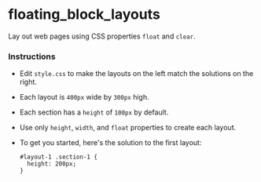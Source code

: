 floating_block_layouts
======================

Lay out web pages using CSS properties `float` and `clear`.

### Instructions

- Edit `style.css` to make the layouts on the left match the solutions on the right.
- Each layout is `400px` wide by `300px` high.
- Each section has a `height` of `100px` by default.
- Use only `height`, `width`, and `float` properties to create each layout.
- To get you started, here's the solution to the first layout:</p>

      #layout-1 .section-1 {
        height: 200px;
      }
